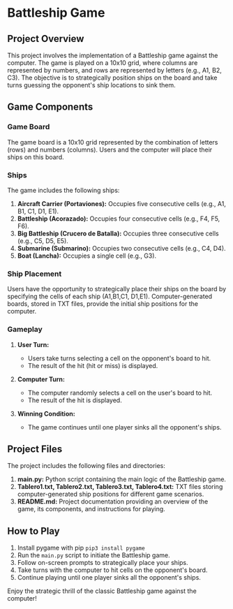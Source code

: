 # Battleship Game

## Project Overview

This project involves the implementation of a Battleship game against the computer. The game is played on a 10x10 grid, where columns are represented by numbers, and rows are represented by letters (e.g., A1, B2, C3). The objective is to strategically position ships on the board and take turns guessing the opponent's ship locations to sink them.

## Game Components

### Game Board

The game board is a 10x10 grid represented by the combination of letters (rows) and numbers (columns). Users and the computer will place their ships on this board.

### Ships

The game includes the following ships:

1. **Aircraft Carrier (Portaviones):** Occupies five consecutive cells (e.g., A1, B1, C1, D1, E1).
2. **Battleship (Acorazado):** Occupies four consecutive cells (e.g., F4, F5, F6).
3. **Big Battleship (Crucero de Batalla):** Occupies three consecutive cells (e.g., C5, D5, E5).
4. **Submarine (Submarino):** Occupies two consecutive cells (e.g., C4, D4).
5. **Boat (Lancha):** Occupies a single cell (e.g., G3).

### Ship Placement

Users have the opportunity to strategically place their ships on the board by specifying the cells of each ship (A1,B1,C1, D1,E1). Computer-generated boards, stored in TXT files, provide the initial ship positions for the computer.

### Gameplay

1. **User Turn:**
   - Users take turns selecting a cell on the opponent's board to hit.
   - The result of the hit (hit or miss) is displayed.

2. **Computer Turn:**
   - The computer randomly selects a cell on the user's board to hit.
   - The result of the hit is displayed.

3. **Winning Condition:**
   - The game continues until one player sinks all the opponent's ships.

## Project Files

The project includes the following files and directories:

1. **main.py:** Python script containing the main logic of the Battleship game.
2. **Tablero1.txt, Tablero2.txt, Tablero3.txt, Tablero4.txt:** TXT files storing computer-generated ship positions for different game scenarios.
3. **README.md:** Project documentation providing an overview of the game, its components, and instructions for playing.

## How to Play

1. Install pygame with pip ```pip3 install pygame```
2. Run the `main.py` script to initiate the Battleship game.
3. Follow on-screen prompts to strategically place your ships.
4. Take turns with the computer to hit cells on the opponent's board.
5. Continue playing until one player sinks all the opponent's ships.

Enjoy the strategic thrill of the classic Battleship game against the computer!
